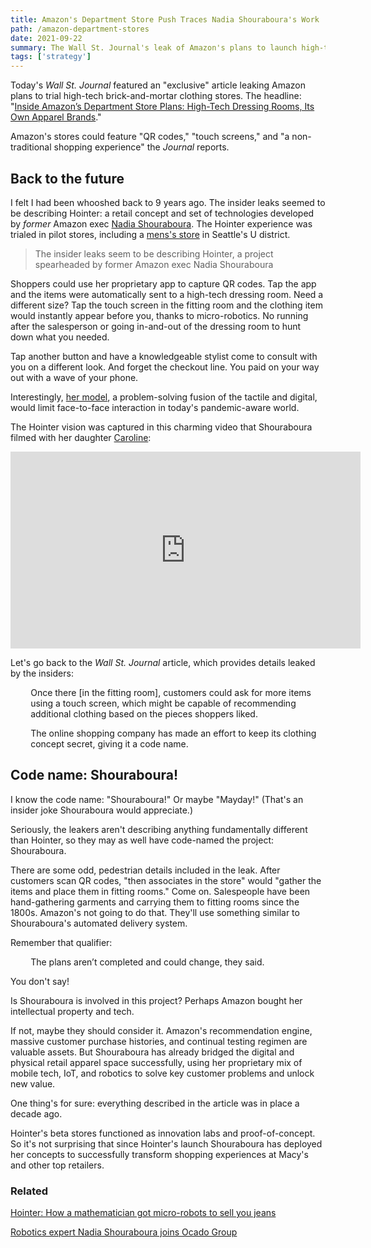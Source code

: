 ```yaml
---
title: Amazon's Department Store Push Traces Nadia Shouraboura's Work
path: /amazon-department-stores
date: 2021-09-22
summary: The Wall St. Journal's leak of Amazon's plans to launch high-tech apparel stores calls to mind Nadia Shouraboura's work.
tags: ['strategy']
---
```


Today's <em>Wall St. Journal</em> featured an "exclusive" article leaking Amazon plans to trial high-tech brick-and-mortar clothing stores. The headline: "<a href="https://www.wsj.com/articles/inside-amazons-department-store-plans-high-tech-dressing-rooms-its-own-apparel-brands-11632303002" target="blank">Inside Amazon’s Department Store Plans: High-Tech Dressing Rooms, Its Own Apparel Brands</a>." 

Amazon's stores could feature "QR codes," "touch screens," and "a non-traditional shopping experience" the <em>Journal</em> reports.

## Back to the future 

I felt I had been whooshed back to 9 years ago. The insider leaks seemed to be describing Hointer: a retail concept and set of technologies developed by <em>former</em> Amazon exec <a href="https://www.linkedin.com/in/nadiashouraboura/" target="blank">Nadia Shouraboura</a>. The Hointer experience was trialed in pilot stores, including a <a href="https://www.geekwire.com/2012/hointer-robot-jeans-clothing-apparel-store-startup/" target="blank">mens's store</a> in Seattle's U district.

> The insider leaks seem to be describing Hointer, a project spearheaded by former Amazon exec Nadia Shouraboura 

Shoppers could use her proprietary app to capture QR codes. Tap the app and the items were automatically sent to a high-tech dressing room. Need a different size? Tap the touch screen in the fitting room and the clothing item would instantly appear before you, thanks to micro-robotics. No running after the salesperson or going in-and-out of the dressing room to hunt down what you needed. 

Tap another button and have a knowledgeable stylist come to consult with you on a different look. And forget the checkout line. You paid on your way out with a wave of your phone. 

Interestingly, <a href="https://www.youtube.com/watch?v=O_G8m4FLk6g" target="blank">her model</a>, a problem-solving fusion of the tactile and digital, would limit face-to-face interaction in today's pandemic-aware world.

The Hointer vision was captured in this charming video that Shouraboura filmed with her daughter <a href="https://www.linkedin.com/in/caroline-shouraboura-527a9693/" target="blank">Caroline</a>: 

<iframe width="560" height="315" src="https://www.youtube.com/embed/Hq9ZIW79_18" title="YouTube video player" frameborder="0" allow="accelerometer; autoplay; clipboard-write; encrypted-media; gyroscope; picture-in-picture" allowfullscreen></iframe>

Let's go back to the <em>Wall St. Journal</em> article, which provides details leaked by the insiders: 

<div style="padding-left: 2.3em;><p>One idea that has been tested is for customers to scan QR codes of items they want to try on by using a smartphone app . . . </a></divp

<div style="padding-left: 2.3em;><p>Once there [in the fitting room], customers could ask for more items using a touch screen, which might be capable of recommending additional clothing based on the pieces shoppers liked.</p></div>

<div style="padding-left: 2.3em;><p>. . .  Robots or other forms of automation could eventually be deployed in the stores, one of the people said.</p></div>

The article continues: 

<div style="padding-left: 2.3em;><p>The online shopping company has made an effort to keep its clothing concept secret, giving it a code name. </p></div>

## Code name: Shouraboura!

I know the code name: "Shouraboura!" Or maybe "Mayday!" (That's an insider joke Shouraboura would appreciate.) 

Seriously, the leakers aren't describing anything fundamentally different than Hointer, so they may as well have code-named the project: Shouraboura. 

There are some odd, pedestrian details included in the leak. After customers scan QR codes, "then associates in the store" would "gather the items and place them in fitting rooms." Come on. Salespeople have been hand-gathering garments and carrying them to fitting rooms since the 1800s. Amazon's not going to do that. They'll use something similar to Shouraboura's automated delivery system.

Remember that qualifier:

<div style="padding-left: 2.3em;><p>Robots or other forms of automation could eventually be deployed in the stores, one of the people said.</p></div>

<div style="padding-left: 2.3em;><p>The plans aren’t completed and could change, they said.</p></div>

You don't say!

Is Shouraboura is involved in this project? Perhaps Amazon bought her intellectual property and tech. 

If not, maybe they should consider it. Amazon's recommendation engine, massive customer purchase histories, and continual testing regimen are valuable assets. But Shouraboura has already bridged the digital and physical retail apparel space successfully, using her proprietary mix of mobile tech, IoT, and robotics to solve key customer problems and unlock new value.

One thing's for sure: everything described in the article was in place a decade ago. 

Hointer's beta stores functioned as innovation labs and proof-of-concept. So it's not surprising that since Hointer's launch Shouraboura has deployed her concepts to successfully transform shopping experiences at Macy's and other top retailers.


### Related

<a href="https://www.smh.com.au/business/companies/hointer-how-a-mathematician-got-microrobots-to-sell-you-jeans-20140722-zvqel.html" target="blank">Hointer: How a mathematician got micro-robots to sell you jeans</a>

<a href="https://retailtechinnovationhub.com/home/2021/8/24/robotics-expert-nadia-shouraboura-joins-ocado-group" target="blank">Robotics expert Nadia Shouraboura joins Ocado Group</a>
